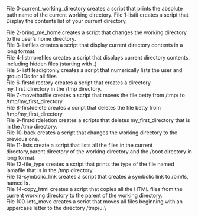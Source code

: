  File 0-current_working_directory creates a script that prints the absolute path name of the current working directory.
File 1-listit creates a script that Display the contents list of your current directory.

File 2-bring_me_home creates a script that changes the working directory to the user’s home directory.\
File 3-listfiles creates a script that display current directory contents in a long format.\
File 4-listmorefiles creates a script that displays current directory contents, including hidden files (starting with .)\
File 5-listfilesdigitonly creates a script that numerically lists the user and group IDs for all files\
File 6-firstdirectory creates a script that creates a directory my_first_directory in the /tmp directory.\
File 7-movethatfile creates a script that moves the file betty from /tmp/ to /tmp/my_first_directory.\
File 8-firstdelete creates a script that deletes the file betty from /tmp/my_first_directory.\
File 9-firstdirdeletion creates a scripts that deletes my_first_directory that is in the /tmp directory.\
File 10-back creates a script that changes the working directory to the previous one.\
File 11-lists create a script that lists all the files in the current directory,parent directory of the working directory and the /boot directory in long format.\
File 12-file_type creates a script that prints the type of the file named iamafile that is in the /tmp directory.\
 File 13-symbolic_link creates a script that creates a symbolic link to /bin/ls, named __ls__.\
File 14-copy_html creates a script that copies all the HTML files from the current working directory to the parent of the working directory.\
File 100-lets_move creates a scriot that moves all files beginning with an uppercase letter to the directory /tmp/u.\
